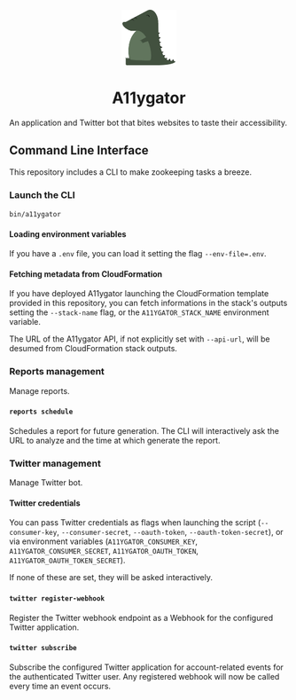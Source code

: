 <p align="center">
    <img src="./logo.png" width="100">
</p>
<h1 align="center">A11ygator</h1>

An application and Twitter bot that bites websites to taste their accessibility.

Command Line Interface
----------------------

This repository includes a CLI to make zookeeping tasks a breeze.

### Launch the CLI

```
bin/a11ygator
```

#### Loading environment variables

If you have a `.env` file, you can load it setting the flag `--env-file=.env`.

#### Fetching metadata from CloudFormation

If you have deployed A11ygator launching the CloudFormation template provided
in this repository, you can fetch informations in the stack's outputs setting
the `--stack-name` flag, or the `A11YGATOR_STACK_NAME` environment variable.

The URL of the A11ygator API, if not explicitly set with `--api-url`,
will be desumed from CloudFormation stack outputs.

### Reports management

Manage reports.

#### `reports schedule`

Schedules a report for future generation. The CLI will interactively ask the URL
to analyze and the time at which generate the report.

### Twitter management

Manage Twitter bot.

#### Twitter credentials

You can pass Twitter credentials as flags when launching the script
(`--consumer-key`, `--consumer-secret`, `--oauth-token`, `--oauth-token-secret`),
or via environment variables (`A11YGATOR_CONSUMER_KEY`, `A11YGATOR_CONSUMER_SECRET`,
`A11YGATOR_OAUTH_TOKEN`, `A11YGATOR_OAUTH_TOKEN_SECRET`).

If none of these are set, they will be asked interactively.

#### `twitter register-webhook`

Register the Twitter webhook endpoint as a Webhook for the configured Twitter
application.

#### `twitter subscribe`

Subscribe the configured Twitter application for account-related events for
the authenticated Twitter user. Any registered webhook will now be called every
time an event occurs.
